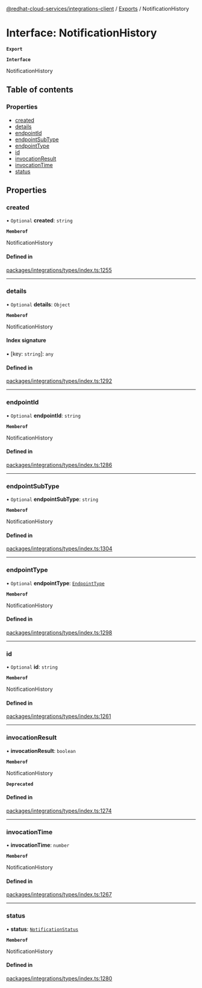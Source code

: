 [@redhat-cloud-services/integrations-client](../README.md) / [Exports](../modules.md) / NotificationHistory

# Interface: NotificationHistory

**`Export`**

**`Interface`**

NotificationHistory

## Table of contents

### Properties

- [created](NotificationHistory.md#created)
- [details](NotificationHistory.md#details)
- [endpointId](NotificationHistory.md#endpointid)
- [endpointSubType](NotificationHistory.md#endpointsubtype)
- [endpointType](NotificationHistory.md#endpointtype)
- [id](NotificationHistory.md#id)
- [invocationResult](NotificationHistory.md#invocationresult)
- [invocationTime](NotificationHistory.md#invocationtime)
- [status](NotificationHistory.md#status)

## Properties

### created

• `Optional` **created**: `string`

**`Memberof`**

NotificationHistory

#### Defined in

[packages/integrations/types/index.ts:1255](https://github.com/mkholjuraev/javascript-clients/blob/master/packages/integrations/types/index.ts#L1255)

___

### details

• `Optional` **details**: `Object`

**`Memberof`**

NotificationHistory

#### Index signature

▪ [key: `string`]: `any`

#### Defined in

[packages/integrations/types/index.ts:1292](https://github.com/mkholjuraev/javascript-clients/blob/master/packages/integrations/types/index.ts#L1292)

___

### endpointId

• `Optional` **endpointId**: `string`

**`Memberof`**

NotificationHistory

#### Defined in

[packages/integrations/types/index.ts:1286](https://github.com/mkholjuraev/javascript-clients/blob/master/packages/integrations/types/index.ts#L1286)

___

### endpointSubType

• `Optional` **endpointSubType**: `string`

**`Memberof`**

NotificationHistory

#### Defined in

[packages/integrations/types/index.ts:1304](https://github.com/mkholjuraev/javascript-clients/blob/master/packages/integrations/types/index.ts#L1304)

___

### endpointType

• `Optional` **endpointType**: [`EndpointType`](../enums/EndpointType.md)

**`Memberof`**

NotificationHistory

#### Defined in

[packages/integrations/types/index.ts:1298](https://github.com/mkholjuraev/javascript-clients/blob/master/packages/integrations/types/index.ts#L1298)

___

### id

• `Optional` **id**: `string`

**`Memberof`**

NotificationHistory

#### Defined in

[packages/integrations/types/index.ts:1261](https://github.com/mkholjuraev/javascript-clients/blob/master/packages/integrations/types/index.ts#L1261)

___

### invocationResult

• **invocationResult**: `boolean`

**`Memberof`**

NotificationHistory

**`Deprecated`**

#### Defined in

[packages/integrations/types/index.ts:1274](https://github.com/mkholjuraev/javascript-clients/blob/master/packages/integrations/types/index.ts#L1274)

___

### invocationTime

• **invocationTime**: `number`

**`Memberof`**

NotificationHistory

#### Defined in

[packages/integrations/types/index.ts:1267](https://github.com/mkholjuraev/javascript-clients/blob/master/packages/integrations/types/index.ts#L1267)

___

### status

• **status**: [`NotificationStatus`](../enums/NotificationStatus.md)

**`Memberof`**

NotificationHistory

#### Defined in

[packages/integrations/types/index.ts:1280](https://github.com/mkholjuraev/javascript-clients/blob/master/packages/integrations/types/index.ts#L1280)

